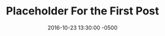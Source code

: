 ---
title: 'Placeholder For the First Post'
date: 2016-10-23 13:30:00 -0500
layout: post
comments: false
tags:
- meta
---